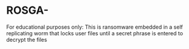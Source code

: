 # ROSGA- 
For educational purposes only: This is ransomware embedded in a self replicating worm that locks user files until a secret phrase is entered to decrypt the files










